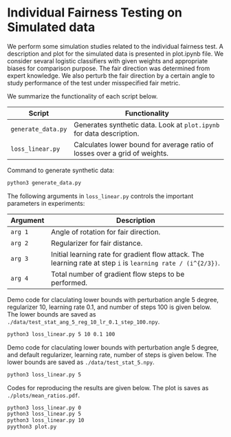 # Individual Fairness Testing on Simulated data

We perform some simulation studies related to the individual fairness test. A description and plot for the simulated data is presented in plot.ipynb file. We consider sevaral logistic classifiers with given weights and appropriate biases for comparison purpose. The fair direction was determined from expert knowledge. We also perturb the fair direction by a certain angle to study performance of the test under misspecified fair metric. 

We summarize the functionality of each script below.

| Script | Functionality | 
| --- | --- |
| `generate_data.py` | Generates synthetic data. Look at `plot.ipynb` for data description. |
| `loss_linear.py` | Calculates lower bound for average ratio of losses over a grid of weights. |  

Command to generate synthetic data:
```bash
python3 generate_data.py
```

The following arguments in `loss_linear.py` controls the important parameters in experiments:

| Argument | Description | 
| --- | --- | 
| `arg 1`| Angle of rotation for fair direction. |
| `arg 2` | Regularizer for fair distance. | 
| `arg 3` | Initial learning rate for gradient flow attack. The learning rate at step `i` is `learning rate / (i^{2/3})`.  |
| `arg 4` | Total number of gradient flow steps to be performed. | 

Demo code for claculating lower bounds with perturbation angle 5 degree, regularizer 10, learning rate 0.1, and number of steps 100 is given below. The lower bounds are saved as `./data/test_stat_ang_5_reg_10_lr_0.1_step_100.npy`.
```bash
python3 loss_linear.py 5 10 0.1 100
```
Demo code for claculating lower bounds with perturbation angle 5 degree, and default regularizer, learning rate, number of steps is given below. The lower bounds are saved as `./data/test_stat_5.npy`.
```bash
python3 loss_linear.py 5
```

Codes for reproducing the results are given below. The plot is saves as `./plots/mean_ratios.pdf`.
```bash
python3 loss_linear.py 0
python3 loss_linear.py 5
python3 loss_linear.py 10
pyython3 plot.py
```
